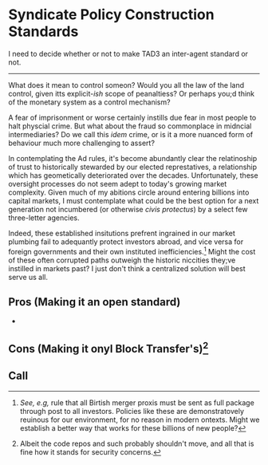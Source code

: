 # Syndicate Policy Construction Standards

I need to decide whether or not to make TAD3 an inter-agent standard or not.

---

What does it mean to control someon? Would you all the law of the land control, given itts explicit-_ish_ scope of peanaltiess? Or perhaps you;d think of the monetary system as a control mechanism?

A fear of imprisonment or worse certainly instills due fear in most people to halt physcial crime. But what about the fraud so commonplace in midncial intermediaries? Do we call this _idem_ crime, or is it a more nuanced form of behaviour much more challenging to assert?

In contemplating the Ad rules, it's become abundantly clear the relatinoship of trust to historically stewarded by our elected represtatives, a relationship which has geometically deteriorated over the decades. Unfortunately, these oversight processes do not seem adept to today's growing market complexity. Given much of my abitions circle around entering billions into capital markets, I must contemplate what could be the best option for a next generation not incumbered (or otherwise _civis protectus_) by a select few three-letter agencies.

Indeed, these established insitutions prefrent ingrained in our market plumbing fail to adequantly protect investors abroad, and vice versa for foreign governments and their own instituted inefficiencies.[^xml] Might the cost of these often corrupted paths outweigh the historic niccities they;ve instilled in markets past? I just don't think a centralized solution will best serve us all.


[^xml]: _See, e.g,_ rule that all Birtish merger proxis must be sent as full package through post to all investors. Policies like these are demonstratovely reuinous for our environment, for no reason in modern ontexts. Might we establish a better way that works for these billions of new people?

## Pros (Making it an open standard)

- 

## Cons (Making it onyl Block Transfer's)[^code]





## Call



[^code]: Albeit the code repos and such probably shouldn't move, and all that is fine how it stands for security concerns.

